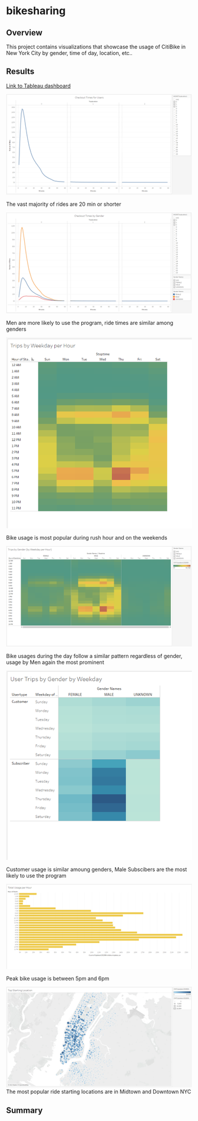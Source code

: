 # bikesharing

## Overview
This project contains visualizations that showcase the usage of CitiBike in New York City by gender, time of day, location, etc.. 

## Results
[Link to Tableau dashboard](https://public.tableau.com/app/profile/alex.lieberman#!/?newProfile=&activeTab=0)

![](https://github.com/alexlieberman22/BikeSharing/blob/main/Images/Checkout.PNG)

The vast majority of rides are 20 min or shorter


![](https://github.com/alexlieberman22/BikeSharing/blob/main/Images/Checkout%20Gender.PNG)

Men are more likely to use the program, ride times are similar among genders


![](https://github.com/alexlieberman22/BikeSharing/blob/main/Images/Trips.PNG)

Bike usage is most popular during rush hour and on the weekends


![](https://github.com/alexlieberman22/BikeSharing/blob/main/Images/Trips%20Gender.PNG)

Bike usages during the day follow a similar pattern regardless of gender, usage by Men again the most prominent 


![](https://github.com/alexlieberman22/BikeSharing/blob/main/Images/User%20Trips%20Gender.PNG)

Customer usage is similar amoung genders, Male Subscibers are the most likely to use the program


![](https://github.com/alexlieberman22/BikeSharing/blob/main/Images/Total%20Usage.PNG)

Peak bike usage is between 5pm and 6pm


![](https://github.com/alexlieberman22/BikeSharing/blob/main/Images/Starting%20Spot.PNG)
The most popular ride starting locations are in Midtown and Downtown NYC

## Summary



